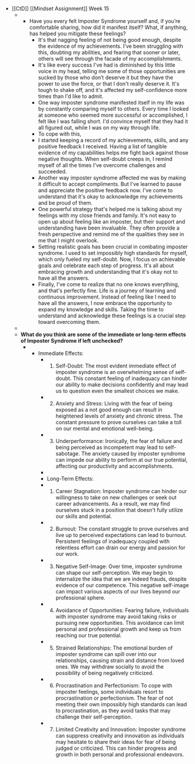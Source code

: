 - [[CtD]] [[Mindset Assignment]] Week 15
	- * Have you every felt Imposter Syndrome yourself and, if you’re comfortable sharing, how did it manifest itself? What, if anything, has helped you mitigate these feelings?
	      * It's that nagging feeling of not being good enough, despite the evidence of my achievements. I've been struggling with this, doubting my abilities, and fearing that sooner or later, others will see through the facade of my accomplishments.
	      * It's like every success I've had is diminished by this little voice in my head, telling me some of those opportunities are sucked by those who don’t deserve it but they have the power to use the force, or that I don't really deserve it. It's tough to shake off, and it's affected my self-confidence more times than I'd like to admit.
	      * One way imposter syndrome manifested itself in my life was by constantly comparing myself to others. Every time I looked at someone who seemed more successful or accomplished, I felt like I was falling short. I'd convince myself that they had it all figured out, while I was on my way through life.
	      * To cope with this,
	      * I started keeping a record of my achievements, skills, and any positive feedback I received. Having a list of tangible evidence of my capabilities helps me fight back against those negative thoughts. When self-doubt creeps in, I remind myself of all the times I've overcome challenges and succeeded.
	      * Another way imposter syndrome affected me was by making it difficult to accept compliments. But I've learned to pause and appreciate the positive feedback now. I've come to understand that it's okay to acknowledge my achievements and be proud of them.
	      * One powerful strategy that's helped me is talking about my feelings with my close friends and family. It's not easy to open up about feeling like an imposter, but their support and understanding have been invaluable. They often provide a fresh perspective and remind me of the qualities they see in me that I might overlook.
	      * Setting realistic goals has been crucial in combating imposter syndrome. I used to set impossibly high standards for myself, which only fueled my self-doubt. Now, I focus on achievable goals and celebrate each step of progress. It's all about embracing growth and understanding that it's okay not to have all the answers.
	      * Finally, I've come to realize that no one knows everything, and that's perfectly fine. Life is a journey of learning and continuous improvement. Instead of feeling like I need to have all the answers, I now embrace the opportunity to expand my knowledge and skills. Taking the time to understand and acknowledge these feelings is a crucial step toward overcoming them.
	-
	- **What do you think are some of the immediate or long-term effects of Imposter Syndrome if left unchecked?**
		- * Immediate Effects:
		      * 1. Self-Doubt: The most evident immediate effect of imposter syndrome is an overwhelming sense of self-doubt. This constant feeling of inadequacy can hinder our ability to make decisions confidently and may lead us to question even the smallest choices we make.
		      * 2. Anxiety and Stress: Living with the fear of being exposed as a not good enough can result in heightened levels of anxiety and chronic stress. The constant pressure to prove ourselves can take a toll on our mental and emotional well-being.
		      * 3. Underperformance: Ironically, the fear of failure and being perceived as incompetent may lead to self-sabotage. The anxiety caused by imposter syndrome can impede our ability to perform at our true potential, affecting our productivity and accomplishments.
		      * 
		      * Long-Term Effects:
		      * 1. Career Stagnation: Imposter syndrome can hinder our willingness to take on new challenges or seek out career advancements. As a result, we may find ourselves stuck in a position that doesn't fully utilize our skills and potential.
		      * 2. Burnout: The constant struggle to prove ourselves and live up to perceived expectations can lead to burnout. Persistent feelings of inadequacy coupled with relentless effort can drain our energy and passion for our work.
		      * 3. Negative Self-Image: Over time, imposter syndrome can shape our self-perception. We may begin to internalize the idea that we are indeed frauds, despite evidence of our competence. This negative self-image can impact various aspects of our lives beyond our professional sphere.
		      * 4. Avoidance of Opportunities: Fearing failure, individuals with imposter syndrome may avoid taking risks or pursuing new opportunities. This avoidance can limit personal and professional growth and keep us from reaching our true potential.
		      * 5. Strained Relationships: The emotional burden of imposter syndrome can spill over into our relationships, causing strain and distance from loved ones. We may withdraw socially to avoid the possibility of being negatively criticized.
		      * 6. Procrastination and Perfectionism: To cope with imposter feelings, some individuals resort to procrastination or perfectionism. The fear of not meeting their own impossibly high standards can lead to procrastination, as they avoid tasks that may challenge their self-perception.
		      * 7. Limited Creativity and Innovation: Imposter syndrome can suppress creativity and innovation as individuals may hesitate to share their ideas for fear of being judged or criticized. This can hinder progress and growth in both personal and professional endeavors.